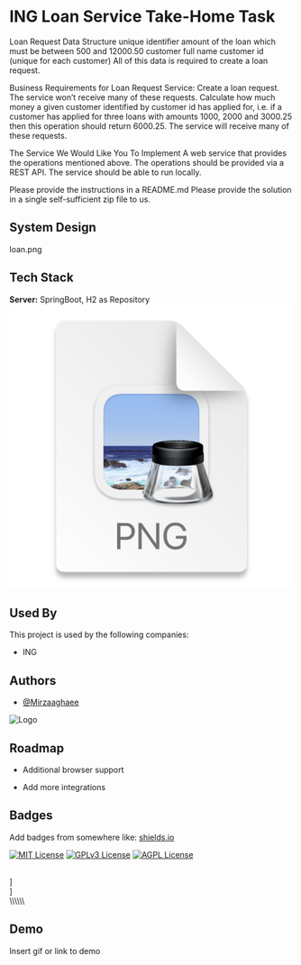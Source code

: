 
# ING Loan Service Take-Home Task

Loan Request Data Structure
unique identifier
amount of the loan which must be between 500 and 12000.50 
customer full name
customer id (unique for each customer)
All of this data is required to create a loan request.

Business Requirements for Loan Request Service:
Create a loan request. The service won’t receive many of these requests.
Calculate how much money a given customer identified by customer id has applied for, i.e. if a customer has applied for three loans with amounts 1000, 2000 and 3000.25 then this operation should return 6000.25. The service will receive many of these requests.

The Service We Would Like You To Implement
A web service that provides the operations mentioned above.
The operations should be provided via a REST API.
The service should be able to run locally. 

Please provide the instructions in a README.md Please provide the solution in a single self-sufficient zip file to us.


## System Design
loan.png
## Tech Stack



**Server:** SpringBoot, H2 as Repository![img.png](img.png)


## Used By

This project is used by the following companies:

- ING



## Authors

- [@Mirzaaghaee](https://www.github.com/Mirzaaghaee)




![Logo](https://logowik.com/content/uploads/images/614_ingbank.jpg)


## Roadmap

- Additional browser support

- Add more integrations


## Badges

Add badges from somewhere like: [shields.io](https://shields.io/)

[![MIT License](https://img.shields.io/badge/License-MIT-green.svg)](https://choosealicense.com/licenses/mit/)
[![GPLv3 License](https://img.shields.io/badge/License-GPL%20v3-yellow.svg)](https://opensource.org/licenses/)
[![AGPL License](https://img.shields.io/badge/license-AGPL-blue.svg)](http://www.gnu.org/licenses/agpl-3.0)

\
]\
]\
\\\\\\\\\\\
## Demo

Insert gif or link to demo

